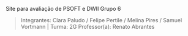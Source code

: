 Site para avaliação de PSOFT e DWII
Grupo 6
> Integrantes: Clara Paludo / Felipe Pertile / Melina Pires / Samuel Vortmann | Turma: 2G
Professor(a): Renato Abrantes 
